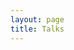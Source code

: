 ```yaml
---
layout: page
title: Talks
---
```

<div id="medium-widget"></div>
    <script src="https://medium-widget.pixelpoint.io/widget.js"></script>
    <script>MediumWidget.Init({renderTo: '#medium-widget', params: {"resource":"https://medium.com/@mayank79","postsPerLine":1,"limit":10,"picture":"big","fields":["description","claps","publishAt"],"ratio":"original"}})</script>

